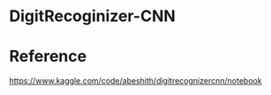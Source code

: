 # DigitRecoginizer-CNN

# Reference
https://www.kaggle.com/code/abeshith/digitrecognizercnn/notebook
